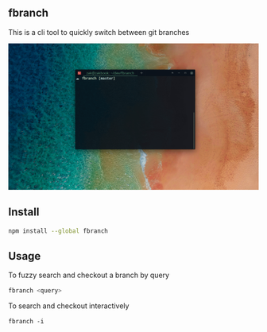 ## fbranch

This is a cli tool to quickly switch between git branches

![](fbranch.gif)

## Install

```sh
npm install --global fbranch
```

## Usage

To fuzzy search and checkout a branch by query

```sh
fbranch <query>
```

To search and checkout interactively

```
fbranch -i
```

